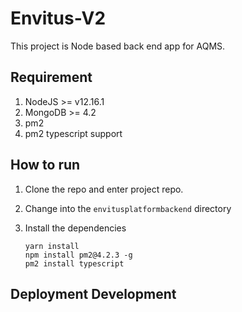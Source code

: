 # Envitus-V2

This project is Node based back end app for AQMS.

## Requirement

1. NodeJS >= v12.16.1
2. MongoDB >= 4.2
3. pm2
4. pm2 typescript support

## How to run

1. Clone the repo and enter project repo.

2. Change into the `envitusplatformbackend` directory

3. Install the dependencies

   ```
   yarn install
   npm install pm2@4.2.3 -g
   pm2 install typescript
   ```

## Deployment Development
